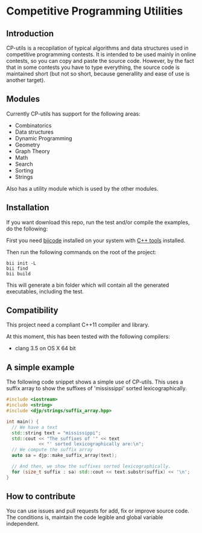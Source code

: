 # Competitive Programming Utilities

## Introduction
CP-utils is a recopilation of typical algorithms and data structures used in competitive programming contests. It is intended to be used mainly in online contests, so you can copy and paste the source code. However, by the fact that in some contests you have to type everything, the source code is maintained short (but not so short, because generallity and ease of use is another target).

## Modules

Currently CP-utils has support for the following areas:
- Combinatorics
- Data structures
- Dynamic Programming
- Geometry
- Graph Theory
- Math
- Search
- Sorting
- Strings

Also has a utility module which is used by the other modules.

## Installation

If you want download this repo, run the test and/or compile the examples, do the following:

First you need [biicode](https://www.biicode.com) installed on your system with [C++ tools](http://docs.biicode.com/c++/installation.html#install-c-c-tools) installed.

Then run the following commands on the root of the project:
```
bii init -L
bii find
bii build
```

This will generate a bin folder which will contain all the generated executables, including the test.

## Compatibility

This project need a compliant C++11 compiler and library.

At this moment, this has been tested with the following compilers:
- clang 3.5 on OS X 64 bit

## A simple example

The following code snippet shows a simple use of CP-utils. This uses a suffix array to show the suffixes of 'mississippi' sorted lexicographically.

```C++
#include <iostream>
#include <string>
#include <djp/strings/suffix_array.hpp>

int main() {
  // We have a text
  std::string text = "mississippi";
  std::cout << "The suffixes of '" << text
            << "' sorted lexicographically are:\n";
  // We compute the suffix array
  auto sa = djp::make_suffix_array(text);

  // And then, we show the suffixes sorted lexicographically.
  for (size_t suffix : sa) std::cout << text.substr(suffix) << '\n';
}
```

## How to contribute

You can use issues and pull requests for add, fix or improve source code. The conditions is, maintain the code legible and global variable independent.
